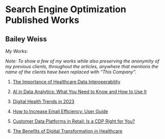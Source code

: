# Search Engine Optimization Published Works

## Bailey Weiss

*My Works:*

*Note: To show a few of my works while also preserving the anonymity of my previous clients, throughout the articles, anywhere that mentions the name of the clients have been replaced with “This Company”.*


1. [The Importance of Healthcare Data Interoperability](source/Healthcare_Cloud_Adaptation.pdf)

2. [AI in Data Analytics: What You Need to Know and How to Use It](source/AI_Article.pdf)

3. [Digital Health Trends in 2023](source/Digital_Health_Trends.pdf)

4. [How to Increase Email Efficiency: User Guide](source/Email_Efficiency.pdf)

5. [Customer Data Platforms in Retail: Is a CDP Right for You?](source/CDP_Article.pdf)

6. [The Benefits of Digital Transformation in Healthcare](source/Digital_Transformation.pdf)